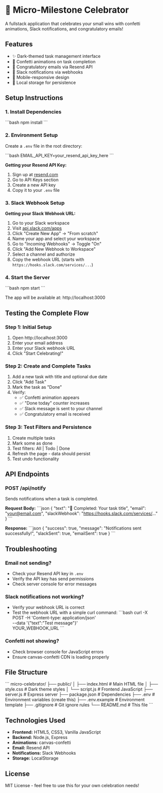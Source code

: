# 🎉 Micro-Milestone Celebrator

A fullstack application that celebrates your small wins with confetti animations, Slack notifications, and congratulatory emails!

## Features

- ✨ Dark-themed task management interface
- 🎊 Confetti animations on task completion
- 📧 Congratulatory emails via Resend API
- 💬 Slack notifications via webhooks
- 📱 Mobile-responsive design
- 💾 Local storage for persistence

## Setup Instructions

### 1. Install Dependencies

\`\`\`bash
npm install
\`\`\`

### 2. Environment Setup

Create a `.env` file in the root directory:

\`\`\`bash
EMAIL_API_KEY=your_resend_api_key_here
\`\`\`

**Getting your Resend API Key:**
1. Sign up at [resend.com](https://resend.com)
2. Go to API Keys section
3. Create a new API key
4. Copy it to your `.env` file

### 3. Slack Webhook Setup

**Getting your Slack Webhook URL:**
1. Go to your Slack workspace
2. Visit [api.slack.com/apps](https://api.slack.com/apps)
3. Click "Create New App" → "From scratch"
4. Name your app and select your workspace
5. Go to "Incoming Webhooks" → Toggle "On"
6. Click "Add New Webhook to Workspace"
7. Select a channel and authorize
8. Copy the webhook URL (starts with `https://hooks.slack.com/services/...`)

### 4. Start the Server

\`\`\`bash
npm start
\`\`\`

The app will be available at: http://localhost:3000

## Testing the Complete Flow

### Step 1: Initial Setup
1. Open http://localhost:3000
2. Enter your email address
3. Enter your Slack webhook URL
4. Click "Start Celebrating!"

### Step 2: Create and Complete Tasks
1. Add a new task with title and optional due date
2. Click "Add Task"
3. Mark the task as "Done"
4. Verify:
   - ✅ Confetti animation appears
   - ✅ "Done today" counter increases
   - ✅ Slack message is sent to your channel
   - ✅ Congratulatory email is received

### Step 3: Test Filters and Persistence
1. Create multiple tasks
2. Mark some as done
3. Test filters: All | Todo | Done
4. Refresh the page - data should persist
5. Test undo functionality

## API Endpoints

### POST /api/notify
Sends notifications when a task is completed.

**Request Body:**
\`\`\`json
{
  "text": "🎉 Completed: Your task title",
  "email": "your@email.com",
  "slackWebhook": "https://hooks.slack.com/services/..."
}
\`\`\`

**Response:**
\`\`\`json
{
  "success": true,
  "message": "Notifications sent successfully!",
  "slackSent": true,
  "emailSent": true
}
\`\`\`

## Troubleshooting

### Email not sending?
- Check your Resend API key in `.env`
- Verify the API key has send permissions
- Check server console for error messages

### Slack notifications not working?
- Verify your webhook URL is correct
- Test the webhook URL with a simple curl command:
\`\`\`bash
curl -X POST -H 'Content-type: application/json' \
--data '{"text":"Test message"}' \
YOUR_WEBHOOK_URL
\`\`\`

### Confetti not showing?
- Check browser console for JavaScript errors
- Ensure canvas-confetti CDN is loading properly

## File Structure

\`\`\`
micro-celebrator/
├── public/
│   ├── index.html      # Main HTML file
│   ├── style.css       # Dark theme styles
│   └── script.js       # Frontend JavaScript
├── server.js           # Express server
├── package.json        # Dependencies
├── .env               # Environment variables (create this)
├── .env.example       # Environment template
├── .gitignore         # Git ignore rules
└── README.md          # This file
\`\`\`

## Technologies Used

- **Frontend:** HTML5, CSS3, Vanilla JavaScript
- **Backend:** Node.js, Express
- **Animations:** canvas-confetti
- **Email:** Resend API
- **Notifications:** Slack Webhooks
- **Storage:** LocalStorage

## License

MIT License - feel free to use this for your own celebration needs!
